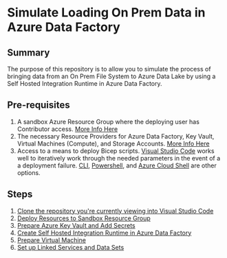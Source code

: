 # Simulate Loading On Prem Data in Azure Data Factory

## Summary 
The purpose of this repository is to allow you to simulate the process of bringing data from an On Prem File System to Azure Data Lake by using a Self Hosted Integration Runtime in Azure Data Factory. 

## Pre-requisites 
1) A sandbox Azure Resource Group where the deploying user has Contributor access. [More Info Here](https://learn.microsoft.com/en-us/azure/role-based-access-control/overview#role-assignments)
2) The necessary Resource Providers for Azure Data Factory, Key Vault, Virtual Machines (Compute), and Storage Accounts. [More Info Here](https://learn.microsoft.com/en-us/azure/azure-resource-manager/management/resource-providers-and-types)
3) Access to a means to deploy Bicep scripts. [Visual Studio Code](https://learn.microsoft.com/en-us/azure/azure-resource-manager/bicep/deploy-vscode) works well to iteratively work through the needed parameters in the event of a a deployment failure. [CLI](https://learn.microsoft.com/en-us/azure/azure-resource-manager/bicep/deploy-cli), [Powershell](https://learn.microsoft.com/en-us/azure/azure-resource-manager/bicep/deploy-powershell), and [Azure Cloud Shell](https://learn.microsoft.com/en-us/azure/azure-resource-manager/bicep/deploy-cloud-shell?tabs=azure-cli) are other options.

## Steps
1. [Clone the repository you're currently viewing into Visual Studio Code](https://learn.microsoft.com/en-us/azure/developer/javascript/how-to/with-visual-studio-code/clone-github-repository?tabs=create-repo-command-palette%2Cinitialize-repo-activity-bar%2Ccreate-branch-command-palette%2Ccommit-changes-command-palette%2Cpush-command-palette)
2. [Deploy Resources to Sandbox Resource Group](./docs/deploy/README.md)
3. [Prepare Azure Key Vault and Add Secrets](./docs/akv/setup.md)
4. [Create Self Hosted Integration Runtime in Azure Data Factory](./docs/adf/createShir.md)
5. [Prepare Virtual Machine](./docs/shirvm/setup.md)
6. [Set up Linked Services and Data Sets](./docs/adf/linkedServicesDatasets.md)